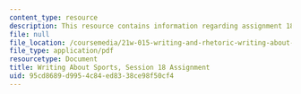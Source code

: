 ```yaml
---
content_type: resource
description: This resource contains information regarding assignment 18.
file: null
file_location: /coursemedia/21w-015-writing-and-rhetoric-writing-about-sports-fall-2013/95cd8689d9954c84ed8338ce98f50cf4_MIT21W_015F13_Assignment18.pdf
file_type: application/pdf
resourcetype: Document
title: Writing About Sports, Session 18 Assignment
uid: 95cd8689-d995-4c84-ed83-38ce98f50cf4
---
```

